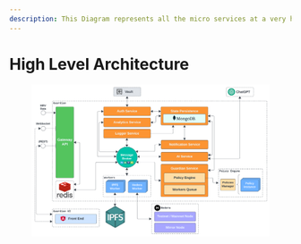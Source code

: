 ```yaml
---
description: This Diagram represents all the micro services at a very high level.
---
```


# High Level Architecture

<figure><img src="../../.gitbook/assets/image (617).png" alt=""><figcaption></figcaption></figure>
